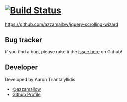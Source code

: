 # [![Build Status](https://secure.travis-ci.org/miniJs/miniBoilerplate.png?branch=master)](http://travis-ci.org/azzamallow/jquery-scrolling-wizard)

https://github.com/azzamallow/jquery-scrolling-wizard

## Bug tracker

If you find a bug, please raise it the [issue here](https://github.com/azzamallow/jquery-scrolling-wizard/issues) on Github! 

## Developer

Developed by Aaron Triantafyllidis

+ [@azzamallow](http://twitter.com/azzamallow)
+ [Github Profile](http://github.com/azzamallow)
